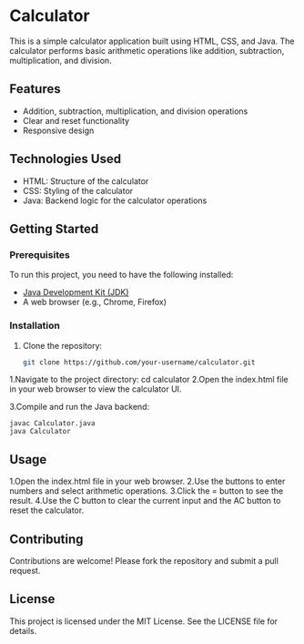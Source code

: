 # Calculator

This is a simple calculator application built using HTML, CSS, and Java. The calculator performs basic arithmetic operations like addition, subtraction, multiplication, and division.

## Features

- Addition, subtraction, multiplication, and division operations
- Clear and reset functionality
- Responsive design

## Technologies Used

- HTML: Structure of the calculator
- CSS: Styling of the calculator
- Java: Backend logic for the calculator operations

## Getting Started

### Prerequisites

To run this project, you need to have the following installed:

- [Java Development Kit (JDK)](https://www.oracle.com/java/technologies/javase-jdk11-downloads.html)
- A web browser (e.g., Chrome, Firefox)

### Installation

1. Clone the repository:

   ```bash
   git clone https://github.com/your-username/calculator.git
1.Navigate to the project directory:
cd calculator
2.Open the index.html file in your web browser to view the calculator UI.

3.Compile and run the Java backend:
   
    javac Calculator.java
    java Calculator
## Usage
1.Open the index.html file in your web browser.
2.Use the buttons to enter numbers and select arithmetic operations.
3.Click the = button to see the result.
4.Use the C button to clear the current input and the AC button to reset the calculator.
## Contributing
Contributions are welcome! Please fork the repository and submit a pull request.
## License
This project is licensed under the MIT License. See the LICENSE file for details.


